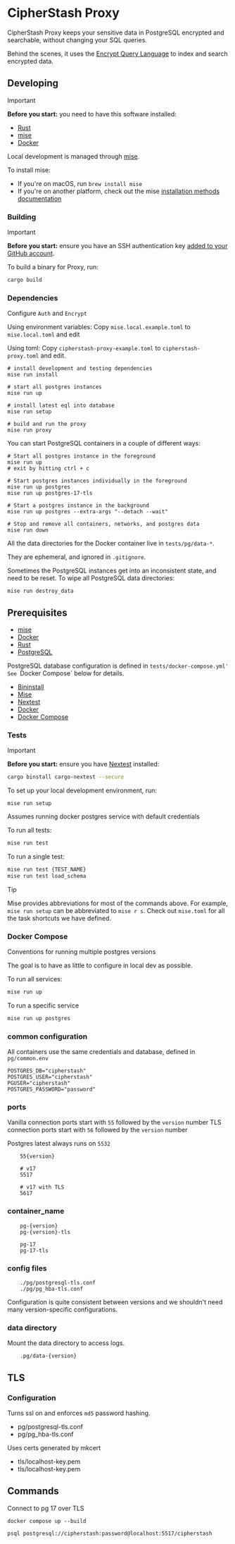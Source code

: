 # CipherStash Proxy

CipherStash Proxy keeps your sensitive data in PostgreSQL encrypted and searchable, without changing your SQL queries.

Behind the scenes, it uses the [Encrypt Query Language](https://github.com/cipherstash/encrypt-query-language/) to index and search encrypted data.

## Developing

> [!IMPORTANT]
> **Before you start:** you need to have this software installed:
>  - [Rust](https://www.rust-lang.org/)
>  - [mise](https://mise.jdx.dev/)
>  - [Docker](https://www.docker.com/)

Local development is managed through [mise](https://mise.jdx.dev/).

To install mise:

- If you're on macOS, run `brew install mise`
- If you're on another platform, check out the mise [installation methods documentation](https://mise.jdx.dev/installing-mise.html#installation-methods)

### Building

> [!IMPORTANT]
> **Before you start:** ensure you have an SSH authentication key [added to your GitHub account](https://github.com/settings/keys).

To build a binary for Proxy, run:

```bash
cargo build
```

### Dependencies

Configure `Auth` and `Encrypt`

Using environment variables:
Copy `mise.local.example.toml` to `mise.local.toml` and edit

Using toml:
Copy `cipherstash-proxy-example.toml` to `cipherstash-proxy.toml` and edit.


```shell
# install development and testing dependencies
mise run install

# start all postgres instances
mise run up

# install latest eql into database
mise run setup

# build and run the proxy
mise run proxy
```

You can start PostgreSQL containers in a couple of different ways:

```
# Start all postgres instance in the foreground
mise run up
# exit by hitting ctrl + c

# Start postgres instances individually in the foreground
mise run up postgres
mise run up postgres-17-tls

# Start a postgres instance in the background
mise run up postgres --extra-args "--detach --wait"

# Stop and remove all containers, networks, and postgres data
mise run down
```

All the data directories for the Docker container live in `tests/pg/data-*`.

They are ephemeral, and ignored in `.gitignore`.

Sometimes the PostgreSQL instances get into an inconsistent state, and need to be reset.
To wipe all PostgreSQL data directories:

```
mise run destroy_data
```

## Prerequisites

- [mise](https://mise.jdx.dev/)
- [Docker](https://www.docker.com/)
- [Rust](https://www.rust-lang.org/)
- [PostgreSQL](https://www.postgresql.org/)

PostgreSQL database configuration is defined in `tests/docker-compose.yml'
See `Docker Compose` below for details.

- [Bininstall](https://github.com/cargo-bins/cargo-binstall)
- [Mise](https://github.com/jdxcode/mise)
- [Nextest](https://nexte.st/)
- [Docker](https://www.docker.com/)
- [Docker Compose](https://docs.docker.com/compose/)



### Tests

> [!IMPORTANT]
> **Before you start:** ensure you have [Nextest](https://nexte.st/) installed:
> ```bash
> cargo binstall cargo-nextest --secure
> ```

To set up your local development environment, run:

```
mise run setup
```

Assumes running docker postgres service with default credentials

To run all tests:

```bash
mise run test
```

To run a single test:

```bash
mise run test {TEST_NAME}
mise run test load_schema
```

> [!TIP]
> Mise provides abbreviations for most of the commands above.
> For example, `mise run setup` can be abbreviated to `mise r s`.
> Check out `mise.toml` for all the task shortcuts we have defined.

### Docker Compose

Conventions for running multiple postgres versions

The goal is to have as little to configure in local dev as possible.

To run all services:
```bash
mise run up
```

To run a specific service
```bash
mise run up postgres
```

### common configuration

All containers use the same credentials and database, defined in `pg/common.env`

```
POSTGRES_DB="cipherstash"
POSTGRES_USER="cipherstash"
PGUSER="cipherstash"
POSTGRES_PASSWORD="password"
```

### ports


Vanilla connection ports start with `55` followed by the `version` number
TLS connection ports start with `56` followed by the `version` number

Postgres latest always runs on `5532`

```
    55{version}

    # v17
    5517

    # v17 with TLS
    5617
```


### container_name
```
    pg-{version}
    pg-{version}-tls

    pg-17
    pg-17-tls
```


### config files
```
    ./pg/postgresql-tls.conf
    ./pg/pg_hba-tls.conf
```

Configuration is quite consistent between versions and we shouldn't need many version-specific configurations.


### data directory

Mount the data directory to access logs.

```
    .pg/data-{version}
```


## TLS

### Configuration

Turns ssl on and enforces `md5` password hashing.
- pg/postgresql-tls.conf
- pg/pg_hba-tls.conf


Uses certs generated by mkcert
- tls/localhost-key.pem
- tls/localhost-key.pem


## Commands

Connect to pg 17 over TLS
```
docker compose up --build
```

```
psql postgresql://cipherstash:password@localhost:5517/cipherstash
```
